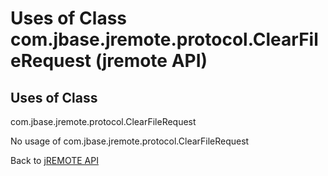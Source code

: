 # Uses of Class com.jbase.jremote.protocol.ClearFileRequest (jremote API)

<PageHeader />

## Uses of Class
com.jbase.jremote.protocol.ClearFileRequest

No usage of com.jbase.jremote.protocol.ClearFileRequest

Back to [jREMOTE API](com_jbase_jremote_package-summary)

  
<PageFooter />
